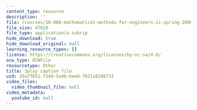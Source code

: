 ```yaml
---
content_type: resource
description: ''
file: /courses/18-086-mathematical-methods-for-engineers-ii-spring-2006/26a77651f14d5a4bbeed7621a83d0733_vIydsgrYGIY.vtt
file_size: 47628
file_type: application/x-subrip
hide_download: true
hide_download_original: null
learning_resource_types: []
license: https://creativecommons.org/licenses/by-nc-sa/4.0/
ocw_type: OCWFile
resourcetype: Other
title: 3play caption file
uid: 26a77651-f14d-5a4b-beed-7621a83d0733
video_files:
  video_thumbnail_file: null
video_metadata:
  youtube_id: null
---
```

